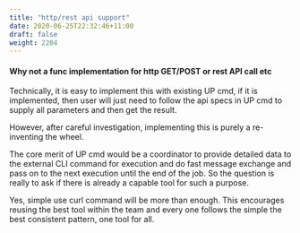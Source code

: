 ```yaml
---
title: "http/rest api support"
date: 2020-06-25T22:32:46+11:00
draft: false
weight: 2204
---
```


#### Why not a func implementation for http GET/POST or rest API call etc

Technically, it is easy to implement this with existing UP cmd, if it is implemented, then user will just need to follow the api specs in UP cmd to supply all parameters and then get the result.

However, after careful investigation, implementing this is purely a re-inventing the wheel.

The core merit of UP cmd would be a coordinator to provide detailed data to the external CLI command for execution and do fast message exchange and pass on to the next execution until the end of the job. So the question is really to ask if there is already a capable tool for such a purpose.

Yes, simple use curl command will be more than enough. This encourages reusing the best tool within the team and every one follows the simple the best consistent pattern, one tool for all.       
